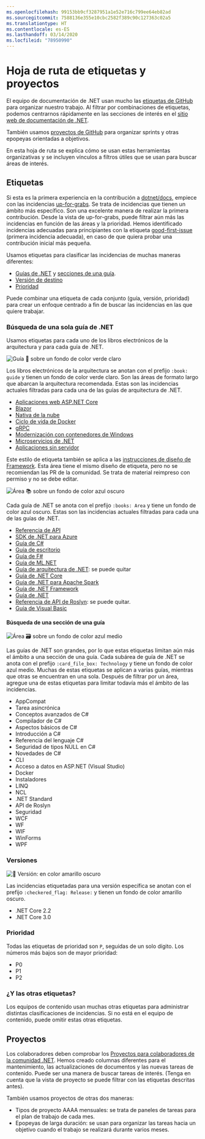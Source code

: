 ```yaml
---
ms.openlocfilehash: 99153bb9cf3287951a1e52e716c799ee64eb82ad
ms.sourcegitcommit: 7588136e355e10cbc2582f389c90c127363c02a5
ms.translationtype: HT
ms.contentlocale: es-ES
ms.lasthandoff: 03/14/2020
ms.locfileid: "78950990"
---
```

# <a name="labels-and-projects-roadmap"></a>Hoja de ruta de etiquetas y proyectos

El equipo de documentación de .NET usan mucho las [etiquetas de GitHub](https://github.com/dotnet/docs/labels) para organizar nuestro trabajo. Al filtrar por combinaciones de etiquetas, podemos centrarnos rápidamente en las secciones de interés en el [sitio web de documentación de .NET](https://docs.microsoft.com/dotnet).

También usamos [proyectos de GitHub](https://github.com/dotnet/docs/projects) para organizar sprints y otras epopeyas orientadas a objetivos.

En esta hoja de ruta se explica cómo se usan estas herramientas organizativas y se incluyen vínculos a filtros útiles que se usan para buscar áreas de interés.

## <a name="labels"></a>Etiquetas

Si esta es la primera experiencia en la contribución a [dotnet/docs](https://github.com/dotnet/docs), empiece con las incidencias [up-for-grabs](https://github.com/dotnet/docs/labels/up-for-grabs). Se trata de incidencias que tienen un ámbito más específico. Son una excelente manera de realizar la primera contribución. Desde la vista de up-for-grabs, puede filtrar aún más las incidencias en función de las áreas y la prioridad. Hemos identificado incidencias adecuadas para principiantes con la etiqueta [good-first-issue](https://github.com/dotnet/docs/labels/good-first-issue) (primera incidencia adecuada), en caso de que quiera probar una contribución inicial más pequeña.

Usamos etiquetas para clasificar las incidencias de muchas maneras diferentes:

- [Guías de .NET](#find-a-single-net-guide) y [secciones de una guía](#search-one-section-of-a-guide).
- [Versión de destino](#releases)
- [Prioridad](#priority)

Puede combinar una etiqueta de cada conjunto (guía, versión, prioridad) para crear un enfoque centrado a fin de buscar las incidencias en las que quiere trabajar.

### <a name="find-a-single-net-guide"></a>Búsqueda de una sola guía de .NET

Usamos etiquetas para cada uno de los libros electrónicos de la arquitectura y para cada guía de .NET.

![Guía :book: sobre un fondo de color verde claro](./images/guide.png "Prefijo para etiquetas de guía de arquitectura")

Los libros electrónicos de la arquitectura se anotan con el prefijo `:book: guide` y tienen un fondo de color verde claro. Son las áreas de formato largo que abarcan la arquitectura recomendada. Estas son las incidencias actuales filtradas para cada una de las guías de arquitectura de .NET.

- [Aplicaciones web ASP.NET Core](https://github.com/dotnet/docs/labels/%3Abook%3A%20guide%20-%20ASP.NET%20Core%20web%20apps)
- [Blazor](https://github.com/dotnet/docs/labels/%3Abook%3A%20guide%20-%20Blazor)
- [Nativa de la nube](https://github.com/dotnet/docs/labels/%3Abook%3A%20guide%20-%20Cloud%20Native)
- [Ciclo de vida de Docker](https://github.com/dotnet/docs/labels/%3Abook%3A%20guide%20-%20Docker%20lifecycle)
- [gRPC](https://github.com/dotnet/docs/labels/%3Abook%3A%20guide%20-%20gRPC)
- [Modernización con contenedores de Windows](https://github.com/dotnet/docs/labels/%3Abook%3A%20guide%20-%20Modernizing%20w%2F%20Windows%20containers)
- [Microservicios de .NET](https://github.com/dotnet/docs/labels/%3Abook%3A%20guide%20-%20.NET%20Microservices)
- [Aplicaciones sin servidor](https://github.com/dotnet/docs/labels/%3Abook%3A%20guide%20-%20Serverless%20apps)

Este estilo de etiqueta también se aplica a las [instrucciones de diseño de Framework](https://github.com/dotnet/docs/labels/%3Abook%3A%20guide%20-%20Framework%20Design%20Guidelines). Esta área tiene el mismo diseño de etiqueta, pero no se recomiendan las PR de la comunidad. Se trata de material reimpreso con permiso y no se debe editar.

![Área :books: sobre un fondo de color azul oscuro](./images/area.png "Prefijo para etiquetas de área de guía de .NET")

Cada guía de .NET se anota con el prefijo `:books: Area` y tiene un fondo de color azul oscuro. Estas son las incidencias actuales filtradas para cada una de las guías de .NET.

- [Referencia de API](https://github.com/dotnet/docs/labels/%3Abooks%3A%20Area%20-%20API%20Reference)
- [SDK de .NET para Azure](https://github.com/dotnet/docs/labels/%3Abooks%3A%20Area%20-%20Azure%20.NET%20SDk)
- [Guía de C#](https://github.com/dotnet/docs/labels/%3Abooks%3A%20Area%20-%20C%23%20Guide)
- [Guía de escritorio](https://github.com/dotnet/docs/labels/%3Abooks%3A%20Area%20-%20Desktop%20Guide)
- [Guía de F#](https://github.com/dotnet/docs/labels/%3Abooks%3A%20Area%20-%20F%23%20Guide)
- [Guía de ML.NET](https://github.com/dotnet/docs/labels/%3Abooks%3A%20Area%20-%20ML.NET%20Guide)
- [Guía de arquitectura de .NET](https://github.com/dotnet/docs/labels/%3Abooks%3A%20Area%20-%20.NET%20Architecture%20Guide): se puede quitar
- [Guía de .NET Core](https://github.com/dotnet/docs/labels/%3Abooks%3A%20Area%20-%20.NET%20Core%20Guide)
- [Guía de .NET para Apache Spark](https://github.com/dotnet/docs/labels/%3Abooks%3A%20Area%20-%20.NET%20for%20Apache%20Spark%20Guide)
- [Guía de .NET Framework](https://github.com/dotnet/docs/labels/%3Abooks%3A%20Area%20-%20.NET%20Framework%20Guide)
- [Guía de .NET](https://github.com/dotnet/docs/labels/%3Abooks%3A%20Area%20-%20.NET%20Guide)
- [Referencia de API de Roslyn](https://github.com/dotnet/docs/labels/%3Abooks%3A%20Area%20-%20Roslyn%20API%20Reference): se puede quitar.
- [Guía de Visual Basic](https://github.com/dotnet/docs/labels/%3Abooks%3A%20Area%20-%20Visual%20Basic%20Guide)

#### <a name="search-one-section-of-a-guide"></a>Búsqueda de una sección de una guía

![Área :card_file_box: sobre un fondo de color azul medio](./images/technology.png "Prefijo para etiquetas de subárea de guía de .NET")

Las guías de .NET son grandes, por lo que estas etiquetas limitan aún más el ámbito a una sección de una guía. Cada subárea de guía de .NET se anota con el prefijo `:card_file_box: Technology` y tiene un fondo de color azul medio. Muchas de estas etiquetas se aplican a varias guías, mientras que otras se encuentran en una sola. Después de filtrar por un área, agregue una de estas etiquetas para limitar todavía más el ámbito de las incidencias.

- AppCompat
- Tarea asincrónica
- Conceptos avanzados de C#
- Compilador de C#
- Aspectos básicos de C#
- Introducción a C#
- Referencia del lenguaje C#
- Seguridad de tipos NULL en C#
- Novedades de C#
- CLI
- Acceso a datos en ASP.NET (Visual Studio)
- Docker
- Instaladores
- LINQ
- NCL
- .NET Standard
- API de Roslyn
- Seguridad
- WCF
- WF
- WIF
- WinForms
- WPF

### <a name="releases"></a>Versiones

![:checkered_flag: Versión: en color amarillo oscuro](./images/release.png "Prefijo para etiquetas de versión")

Las incidencias etiquetadas para una versión específica se anotan con el prefijo `:checkered_flag: Release:` y tienen un fondo de color amarillo oscuro.

- .NET Core 2.2
- .NET Core 3.0

### <a name="priority"></a>Prioridad

Todas las etiquetas de prioridad son `P`, seguidas de un solo dígito. Los números más bajos son de mayor prioridad:

- P0
- P1
- P2

### <a name="what-about-the-other-labels"></a>¿Y las otras etiquetas?

Los equipos de contenido usan muchas otras etiquetas para administrar distintas clasificaciones de incidencias. Si no está en el equipo de contenido, puede omitir estas otras etiquetas.

## <a name="projects"></a>Proyectos

Los colaboradores deben comprobar los [Proyectos para colaboradores de la comunidad .NET](https://github.com/dotnet/docs/projects/35). Hemos creado columnas diferentes para el mantenimiento, las actualizaciones de documentos y las nuevas tareas de contenido. Puede ser una manera de buscar tareas de interés. (Tenga en cuenta que la vista de proyecto se puede filtrar con las etiquetas descritas antes).

También usamos proyectos de otras dos maneras:

- Tipos de proyecto AAAA mensuales: se trata de paneles de tareas para el plan de trabajo de cada mes.
- Epopeyas de larga duración: se usan para organizar las tareas hacia un objetivo cuando el trabajo se realizará durante varios meses.
